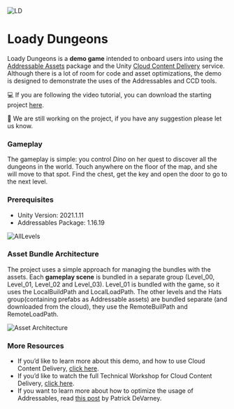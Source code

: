 ![LD](https://user-images.githubusercontent.com/263776/110165036-dde21300-7db7-11eb-8f49-e7745ed44b35.png)

# Loady Dungeons

Loady Dungeons is a **demo game** intended to onboard users into using the [Addressable Assets](https://docs.unity3d.com/Packages/com.unity.addressables@0.3/manual/index.html) package and the Unity [Cloud Content Delivery](https://unity.com/products/cloud-content-delivery) service. Although there is a lot of room for code and asset optimizations, the demo is designed to demonstrate the uses of the Addressables and CCD tools. 

:computer: If you are following the video tutorial, you can download the starting project [here](https://github.com/UnityTechnologies/LoadyDungeons/releases/tag/ws0.4.0).

:construction: We are still working on the project, if you have any suggestion please let us know.

### Gameplay
The gameplay is simple: you control _Dino_ on her quest to discover all the dungeons in the world. Touch anywhere on the floor of the map, and she will move to that spot. Find the chest, get the key and open the door to go to the next level.

### Prerequisites
* Unity Version: 2021.1.11 
* Addressables Package: 1.16.19

![AllLevels](https://user-images.githubusercontent.com/263776/110165940-42ea3880-7db9-11eb-871c-13e4933e2540.png)

### Asset Bundle Architecture
The project uses a simple approach for managing the bundles with the assets. Each **gameplay scene** is bundled in a separate group (Level_00, Level_01, Level_02 and Level_03). Level_01 is bundled with the game, so it uses the LocalBuildPath and LocalLoadPath. The other levels and the Hats group(containing prefabs as Addressable assets) are bundled separate (and downloaded from the cloud), they use the RemoteBuilPath and RemoteLoadPath.

![Asset Architecture](https://user-images.githubusercontent.com/263776/110168293-9611ba80-7dbc-11eb-9945-417a16c3386d.jpg)

### More Resources
* If you’d like to learn more about this demo, and how to use Cloud Content Delivery, [click here](https://www.youtube.com/watch?v=zadjp30LTMs). 
* If you’d like to watch the full Technical Workshop for Cloud Content Delivery, [click here](https://create.unity3d.com/CCD-technical-workshop?utm_source=demand-gen&utm_medium=video&utm_campaign=asset-links-operate-gms&utm_content=build-vs-buy-ccd-webinar). 
* If you want to learn more about how to optimize the usage of Addressables, read [this post](https://blog.unity.com/technology/tales-from-the-optimization-trenches-saving-memory-with-addressables) by Patrick DeVarney. 
